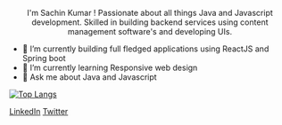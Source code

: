 <p align="center"> I'm Sachin Kumar ! Passionate about all things Java and Javascript development. 
Skilled in building backend services using content management software's and developing UIs. </p> 

- 🔭 I’m currently building full fledged applications using ReactJS and Spring boot
- 🌱 I’m currently learning Responsive web design
- &#128102; Ask me about Java and Javascript

[![Top Langs](https://github-readme-stats.vercel.app/api/top-langs/?username=sachinkumar579)](https://github.com/sachinkumar579/github-readme-stats)

[LinkedIn](https://www.linkedin.com/in/sachuration/)  [Twitter](https://twitter.com/sachuration)
